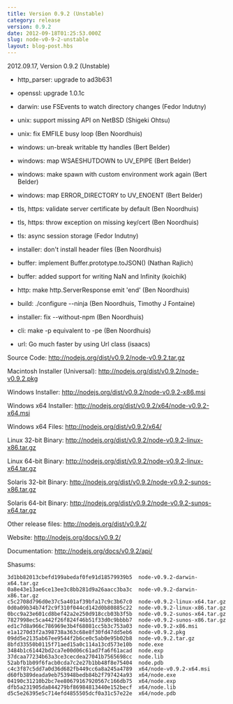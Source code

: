 ```yaml
---
title: Version 0.9.2 (Unstable)
category: release
version: 0.9.2
date: 2012-09-18T01:25:53.000Z
slug: node-v0-9-2-unstable
layout: blog-post.hbs
---
```


2012.09.17, Version 0.9.2 (Unstable)

* http_parser: upgrade to ad3b631

* openssl: upgrade 1.0.1c

* darwin: use FSEvents to watch directory changes (Fedor Indutny)

* unix: support missing API on NetBSD (Shigeki Ohtsu)

* unix: fix EMFILE busy loop (Ben Noordhuis)

* windows: un-break writable tty handles (Bert Belder)

* windows: map WSAESHUTDOWN to UV_EPIPE (Bert Belder)

* windows: make spawn with custom environment work again (Bert Belder)

* windows: map ERROR_DIRECTORY to UV_ENOENT (Bert Belder)

* tls, https: validate server certificate by default (Ben Noordhuis)

* tls, https: throw exception on missing key/cert (Ben Noordhuis)

* tls: async session storage (Fedor Indutny)

* installer: don't install header files (Ben Noordhuis)

* buffer: implement Buffer.prototype.toJSON() (Nathan Rajlich)

* buffer: added support for writing NaN and Infinity (koichik)

* http: make http.ServerResponse emit 'end' (Ben Noordhuis)

* build: ./configure --ninja (Ben Noordhuis, Timothy J Fontaine)

* installer: fix --without-npm (Ben Noordhuis)

* cli: make -p equivalent to -pe (Ben Noordhuis)

* url: Go much faster by using Url class (isaacs)


Source Code: http://nodejs.org/dist/v0.9.2/node-v0.9.2.tar.gz

Macintosh Installer (Universal): http://nodejs.org/dist/v0.9.2/node-v0.9.2.pkg

Windows Installer: http://nodejs.org/dist/v0.9.2/node-v0.9.2-x86.msi

Windows x64 Installer: http://nodejs.org/dist/v0.9.2/x64/node-v0.9.2-x64.msi

Windows x64 Files: http://nodejs.org/dist/v0.9.2/x64/

Linux 32-bit Binary: http://nodejs.org/dist/v0.9.2/node-v0.9.2-linux-x86.tar.gz

Linux 64-bit Binary: http://nodejs.org/dist/v0.9.2/node-v0.9.2-linux-x64.tar.gz

Solaris 32-bit Binary: http://nodejs.org/dist/v0.9.2/node-v0.9.2-sunos-x86.tar.gz

Solaris 64-bit Binary: http://nodejs.org/dist/v0.9.2/node-v0.9.2-sunos-x64.tar.gz

Other release files: http://nodejs.org/dist/v0.9.2/

Website: http://nodejs.org/docs/v0.9.2/

Documentation: http://nodejs.org/docs/v0.9.2/api/

Shasums:

```
3d1bb82013cbefd199abedaf0fe91d18579939b5  node-v0.9.2-darwin-x64.tar.gz
0a8e43e13ae6ce13ee3c8bb281d9a26aacc3ba3c  node-v0.9.2-darwin-x86.tar.gz
c5c2708d796d0e37c5a401af39bfa17c9c3b67c0  node-v0.9.2-linux-x64.tar.gz
0d0a09b34b74f2c9f310f044cd142d0b80885c22  node-v0.9.2-linux-x86.tar.gz
0bcc9a23e601cd8bef42a2e250d918ccb03b3f5b  node-v0.9.2-sunos-x64.tar.gz
7827998ec5ca442f26f824f46b51f33d0c9bbbb7  node-v0.9.2-sunos-x86.tar.gz
ed1c7d8a966c786969e3b4f68081cc5b3c753a03  node-v0.9.2-x86.msi
e1a1270d3f2a398738a363c68e8f30fd47dd5eb6  node-v0.9.2.pkg
09dd5e2135ab67ee9544f2b6ce0c5ab0e95b02b8  node-v0.9.2.tar.gz
8bfd33550b0115f71aed15a0c114a13cd573e10b  node.exe
3484b1c61442bd2ca7e00d06c61ad7fa6f61acad  node.exp
37dcaa77234b63a3ce3cecdea27041b7565698cc  node.lib
52abfb1b09f6facb0cda7c2e27b1bb48f8e75404  node.pdb
c4c3f87c5dd7a0d36d682fb449cc6a8a245a4789  x64/node-v0.9.2-x64.msi
d60fb389deada9eb753948bedb84b2f797424a93  x64/node.exe
04190c31210b2bc7ee80679167920567c166db75  x64/node.exp
dfb5a231905da844279bf86984813440e152becf  x64/node.lib
d5c5e26395e5c714efd4855505dcf0a31c57e22e  x64/node.pdb
```

